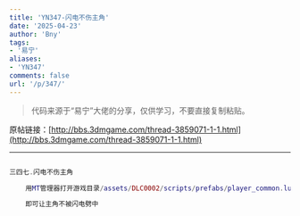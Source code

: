 ```yaml
---
title: 'YN347-闪电不伤主角'
date: '2025-04-23'
author: 'Bny'
tags:
- '易宁'
aliases:
- 'YN347'
comments: false
url: '/p/347/'
---
```


> 代码来源于“易宁”大佬的分享，仅供学习，不要直接复制粘贴。

原帖链接：[http://bbs.3dmgame.com/thread-3859071-1-1.html](http://bbs.3dmgame.com/thread-3859071-1-1.html)

---

```lua  

三四七.闪电不伤主角

	用MT管理器打开游戏目录/assets/DLC0002/scripts/prefabs/player_common.lua文件，将inst:AddComponent("playerlightningtarget")替换为--inst:AddComponent("playerlightningtarget")

	即可让主角不被闪电劈中

```  


